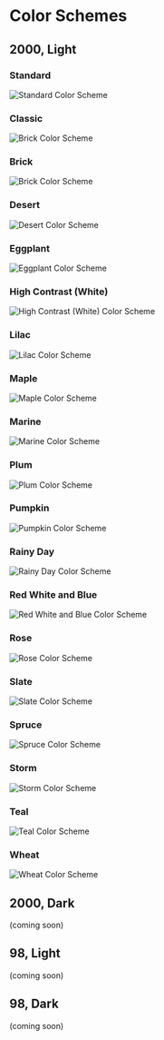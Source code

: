 # Color Schemes

## 2000, Light

### Standard

![Standard Color Scheme](standard.png)

### Classic

![Brick Color Scheme](classic.png)

### Brick

![Brick Color Scheme](brick.png)

### Desert

![Desert Color Scheme](desert.png)

### Eggplant

![Eggplant Color Scheme](eggplant.png)

### High Contrast (White)

![High Contrast (White) Color Scheme](high-contrast-white.png)

### Lilac

![Lilac Color Scheme](lilac.png)

### Maple

![Maple Color Scheme](maple.png)

### Marine

![Marine Color Scheme](marine.png)

### Plum

![Plum Color Scheme](plum.png)

### Pumpkin

![Pumpkin Color Scheme](pumpkin.png)

### Rainy Day

![Rainy Day Color Scheme](rainy-day.png)

### Red White and Blue

![Red White and Blue Color Scheme](red-white-and-blue.png)

### Rose

![Rose Color Scheme](rose.png)

### Slate

![Slate Color Scheme](slate.png)

### Spruce

![Spruce Color Scheme](spruce.png)

### Storm

![Storm Color Scheme](storm.png)

### Teal

![Teal Color Scheme](teal.png)

### Wheat

![Wheat Color Scheme](wheat.png)

## 2000, Dark

(coming soon)

## 98, Light

(coming soon)

## 98, Dark

(coming soon)